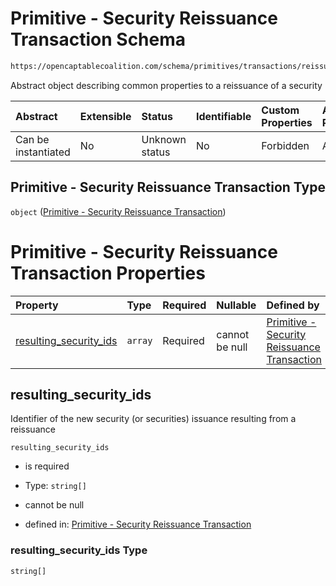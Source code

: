 # Primitive - Security Reissuance Transaction Schema

```txt
https://opencaptablecoalition.com/schema/primitives/transactions/reissuance/BaseReissuance.schema.json
```

Abstract object describing common properties to a reissuance of a security

| Abstract            | Extensible | Status         | Identifiable | Custom Properties | Additional Properties | Access Restrictions | Defined In                                                                                                                      |
| :------------------ | :--------- | :------------- | :----------- | :---------------- | :-------------------- | :------------------ | :------------------------------------------------------------------------------------------------------------------------------ |
| Can be instantiated | No         | Unknown status | No           | Forbidden         | Allowed               | none                | [BaseReissuance.schema.json](../../schema/primitives/transactions/reissuance/BaseReissuance.schema.json "open original schema") |

## Primitive - Security Reissuance Transaction Type

`object` ([Primitive - Security Reissuance Transaction](basereissuance.md))

# Primitive - Security Reissuance Transaction Properties

| Property                                          | Type    | Required | Nullable       | Defined by                                                                                                                                                                                                                                                                |
| :------------------------------------------------ | :------ | :------- | :------------- | :------------------------------------------------------------------------------------------------------------------------------------------------------------------------------------------------------------------------------------------------------------------------ |
| [resulting_security_ids](#resulting_security_ids) | `array` | Required | cannot be null | [Primitive - Security Reissuance Transaction](basereissuance-properties-security-reissuance---resulting-security-id-array.md "https://opencaptablecoalition.com/schema/primitives/transactions/reissuance/BaseReissuance.schema.json#/properties/resulting_security_ids") |

## resulting_security_ids

Identifier of the new security (or securities) issuance resulting from a reissuance

`resulting_security_ids`

*   is required

*   Type: `string[]`

*   cannot be null

*   defined in: [Primitive - Security Reissuance Transaction](basereissuance-properties-security-reissuance---resulting-security-id-array.md "https://opencaptablecoalition.com/schema/primitives/transactions/reissuance/BaseReissuance.schema.json#/properties/resulting_security_ids")

### resulting_security_ids Type

`string[]`
